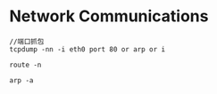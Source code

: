 # Network Communications



```shell
//端口抓包
tcpdump -nn -i eth0 port 80 or arp or i
```

```
route -n
```

```
arp -a
```

